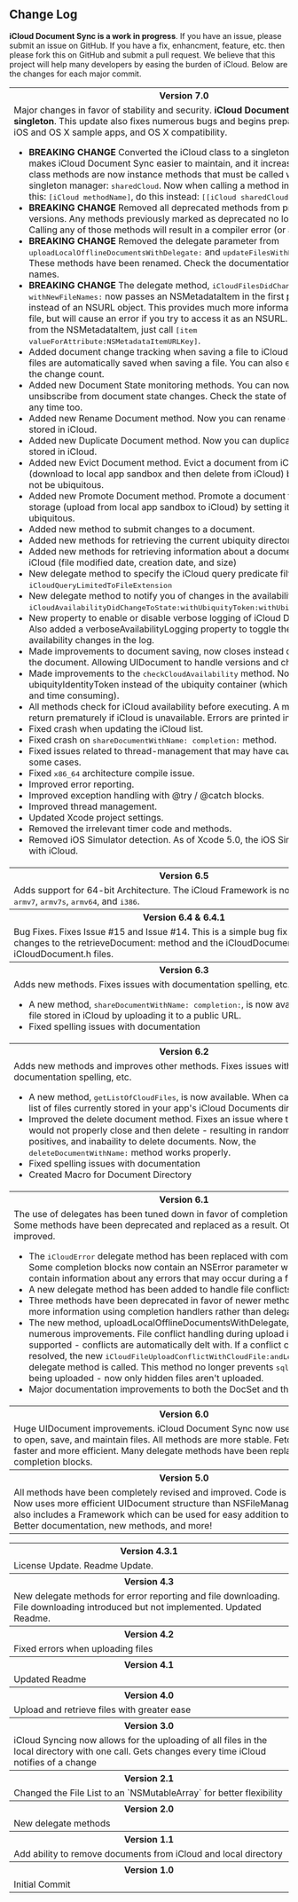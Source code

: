 ## Change Log
**iCloud Document Sync is a work in progress**. If you have an issue, please submit an issue on GitHub. If you have a fix, enhancment, feature, etc. then please fork this on GitHub and submit a pull request. We believe that this project will help many developers by easing the burden of iCloud. Below are the changes for each major commit.

<table>
    <tr><th colspan="2" style="text-align:center;"><b>Version 7.0</b></th></tr>
    <tr>
        <td>Major changes in favor of stability and security. <b>iCloud Document Sync is now a singleton</b>. This update also fixes numerous bugs and begins preparing for both iOS and OS X sample apps, and OS X compatibility.
            <ul>
                <li><b>BREAKING CHANGE</b> Converted the iCloud class to a singleton. This approach makes iCloud Document Sync easier to maintain, and it increases stability. All class methods are now instance methods that must be called with the iCloud singleton manager: <tt>sharedCloud</tt>. Now when calling a method instead of doing this: <tt>[iCloud methodName]</tt>, do this instead: <tt>[[iCloud sharedCloud] methodName]</tt>.</li>
                <li><b>BREAKING CHANGE</b> Removed all deprecated methods from previous versions. Any methods previously marked as deprecated no longer exist. Calling any of those methods will result in a compiler error (or a crash).</li>
                <li><b>BREAKING CHANGE</b> Removed the delegate parameter from <tt>uploadLocalOfflineDocumentsWithDelegate:</tt> and <tt>updateFilesWithDelegate:</tt>. These methods have been renamed. Check the documentation for new names.</li>
                <li><b>BREAKING CHANGE</b> The delegate method, <tt>iCloudFilesDidChange: withNewFileNames:</tt> now passes an NSMetadataItem in the first parameter instead of an NSURL object. This provides much more information about a file, but will cause an error if you try to access it as an NSURL. To get the URL from the NSMetadataItem, just call <tt>[item valueForAttribute:NSMetadataItemURLKey]</tt>.
                <li>Added document change tracking when saving a file to iCloud. Changes to files are automatically saved when saving a file. You can also explicitly update the change count.</li>
                <li>Added new Document State monitoring methods. You can now subscribe and unsibscribe from document state changes. Check the state of a document at any time too.</li>
                <li>Added new Rename Document method. Now you can rename documents stored in iCloud.</li>
                <li>Added new Duplicate Document method. Now you can duplicate documents stored in iCloud.</li>
                <li>Added new Evict Document method. Evict a document from iCloud storage (download to local app sandbox and then delete from iCloud) by setting it to not be ubiquitous.</li>
                <li>Added new Promote Document method. Promote a document to iCloud storage (upload from local app sandbox to iCloud) by setting it to be ubiquitous.</li>
                <li>Added new method to submit changes to a document.</li>
                <li>Added new methods for retrieving the current ubiquity directory URL</li>
                <li>Added new methods for retrieving information about a document stored in iCloud (file modified date, creation date, and size)</li>
                <li>New delegate method to specify the iCloud query predicate filter: <tt>iCloudQueryLimitedToFileExtension</tt></li>
                <li>New delegate method to notify you of changes in the availability of iCloud: <tt>iCloudAvailabilityDidChangeToState:withUbiquityToken:withUbiquityContainer:</tt></li>
                <li>New property to enable or disable verbose logging of iCloud Document Sync. Also added a verboseAvailabilityLogging property to toggle the display of availability changes in the log.</li>
                <li>Made improvements to document saving, now closes instead of overwriting the document. Allowing UIDocument to handle versions and changes.</li>
                <li>Made improvements to the <tt>checkCloudAvailability</tt> method. Now checks for ubiquityIdentityToken instead of the ubiquity container (which was intensive and time consuming).</li>
                <li>All methods check for iCloud availability before executing. A method will return prematurely if iCloud is unavailable. Errors are printed in the console.</li>
                <li>Fixed crash when updating the iCloud list.</li>
                <li>Fixed crash on <tt>shareDocumentWithName: completion:</tt> method.</li>
                <li>Fixed issues related to thread-management that may have caused crashes in some cases.</li>
                <li>Fixed <tt>x86_64</tt> architecture compile issue.</li>
                <li>Improved error reporting.</li>
                <li>Improved exception handling with @try / @catch blocks.</li>
                <li>Improved thread management.</li>
                <li>Updated Xcode project settings.</li>
                <li>Removed the irrelevant timer code and methods.</li>
                <li>Removed iOS Simulator detection. As of Xcode 5.0, the iOS Simulator works with iCloud.</li>
            </ul>
        </td>
    </tr>
    <tr><th colspan="2" style="text-align:center;"><b>Version 6.5</b></th></tr>
    <tr>
        <td>Adds support for 64-bit Architecture. The iCloud Framework is now compiled for <tt>armv7</tt>, <tt>armv7s</tt>, <tt>armv64</tt>, and <tt>i386</tt>.
        </td>
    </tr>
    <tr><th colspan="2" style="text-align:center;"><b>Version 6.4 & 6.4.1</b></th></tr>
    <tr>
        <td>Bug Fixes. Fixes Issue #15 and Issue #14. This is a simple bug fix update making changes to the retrieveDocument: method and the iCloudDocument.m / iCloudDocument.h files.
        </td>
    </tr>
    <tr><th colspan="2" style="text-align:center;"><b>Version 6.3</b></th></tr>
    <tr>
        <td>Adds new methods. Fixes issues with documentation spelling, etc.
            <ul>
                <li>A new method, <tt>shareDocumentWithName: completion:</tt>, is now available. Share a file stored in iCloud by uploading it to a public URL. </li>
                <li>Fixed spelling issues with documentation</li>
            </ul>
        </td>
    </tr>
    <tr><th colspan="2" style="text-align:center;"><b>Version 6.2</b></th></tr>
    <tr>
        <td>Adds new methods and improves other methods. Fixes issues with documentation spelling, etc.
            <ul>
                <li>A new method, <tt>getListOfCloudFiles</tt>, is now available. When called, it returns a list of files currently stored in your app's iCloud Documents directory. </li>
                <li>Improved the delete document method. Fixes an issue where the document would not properly close and then delete - resulting in random errors, false positives, and inabaility to delete documents. Now, the <tt>deleteDocumentWithName:</tt> method works properly.</li>
                <li>Fixed spelling issues with documentation</li>
                <li>Created Macro for Document Directory</li>
            </ul>
        </td>
    </tr>
    <tr><th colspan="2" style="text-align:center;"><b>Version 6.1</b></th></tr>
    <tr>
        <td>The use of delegates has been tuned down in favor of completion handlers. Some methods have been deprecated and replaced as a result. Others have been improved.
            <ul>
                <li>The <tt>iCloudError</tt> delegate method has been replaced with completion blocks. Some completion blocks now contain an NSError parameter which will contain information about any errors that may occur during a file operation. </li>
                <li>A new delegate method has been added to handle file conflicts.</li>
                <li>Three methods have been deprecated in favor of newer methods that provide more information using completion handlers rather than delegates.</li>
                <li>The new method, uploadLocalOfflineDocumentsWithDelegate, has undergone numerous improvements. File conflict handling during upload is now supported - conflicts are automatically delt with. If a conflict cannot be resolved, the new <tt>iCloudFileUploadConflictWithCloudFile:andLocalFile:</tt> delegate method is called. This method no longer prevents <tt>sqlite</tt> files from being uploaded - now only hidden files aren't uploaded.</li>
                <li>Major documentation improvements to both the DocSet and the Readme.</li>
            </ul>
        </td>
    </tr>
    <tr><th colspan="2" style="text-align:center;"><b>Version 6.0</b></th></tr>
    <tr>
        <td>Huge UIDocument improvements. iCloud Document Sync now uses UIDocument to open, save, and maintain files. All methods are more stable. Fetching files is faster and more efficient. Many delegate methods have been replaced with completion blocks.
        </td>
    </tr>
    <tr><th colspan="2" style="text-align:center;"><b>Version 5.0</b></th></tr>
    <tr>
        <td>All methods have been completely revised and improved. Code is much cleaner. Now uses more efficient UIDocument structure than NSFileManager. Project now also includes a Framework which can be used for easy addition to projects. Better documentation, new methods, and more!
        </td>
    </tr>
</table>

<table>
    <tr><th colspan="2" style="text-align:center;">Version 4.3.1</th></tr>
    <tr>
        <td>License Update. Readme Update.  </td>
    </tr>
    <tr><th colspan="2" style="text-align:center;">Version 4.3</th></tr>
    <tr>
        <td>New delegate methods for error reporting and file downloading. File downloading introduced but not implemented. Updated Readme.</td>
    </tr>
    <tr><th colspan="2" style="text-align:center;">Version 4.2</th></tr>
    <tr>
        <td>Fixed errors when uploading files</td>
    </tr>
    <tr><th colspan="2" style="text-align:center;">Version 4.1</th></tr>
    <tr>
        <td>Updated Readme</td>
    </tr>
    <tr><th colspan="2" style="text-align:center;"><b>Version 4.0</b></th></tr>
    <tr>
        <td>Upload and retrieve files with greater ease </td>
    </tr>
    <tr><th colspan="2" style="text-align:center;">Version 3.0</th></tr>
    <tr>
        <td>iCloud Syncing now allows for the uploading of all files in the local directory with one call. Gets changes every time iCloud notifies of a change</td>
    </tr>
    <tr><th colspan="2" style="text-align:center;">Version 2.1</th></tr>
    <tr>
        <td>Changed the File List to an `NSMutableArray` for better flexibility</td>
    </tr>
    <tr><th colspan="2" style="text-align:center;">Version 2.0</th></tr>
    <tr>
        <td>New delegate methods</td>
    </tr>
    <tr><th colspan="2" style="text-align:center;"><b>Version 1.1</b></th></tr>
    <tr>
        <td>Add ability to remove documents from iCloud and local directory</td>
    </tr>
    <tr><th colspan="2" style="text-align:center;"><b>Version 1.0</b></th></tr>
    <tr>
        <td>Initial Commit</td>
    </tr>
</table>